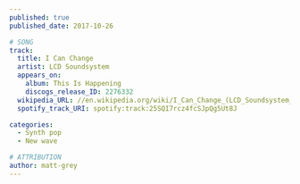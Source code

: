 ```yaml
---
published: true
published_date: 2017-10-26

# SONG
track:
  title: I Can Change
  artist: LCD Soundsystem
  appears_on:
    album: This Is Happening
    discogs_release_ID: 2276332
  wikipedia_URL: //en.wikipedia.org/wiki/I_Can_Change_(LCD_Soundsystem_song)
  spotify_track_URI: spotify:track:25SQI7rcz4fcSJpQg5Ut8J

categories:
  - Synth pop
  - New wave

# ATTRIBUTION
author: matt-grey
---
```

